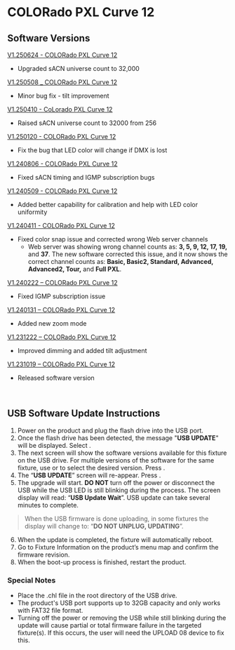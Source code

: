 # COLORado PXL Curve 12

## Software Versions

[V1.250624 - COLORado PXL Curve 12](https://github.com/Chauvet-Pro/COLORADOPXLCURVE12/blob/600600abeb62ce4a2fbe3a3407048ace49c7b271/V1.250624.zip)
- Upgraded sACN universe count to 32,000

[V1.250508 _ COLORado PXL Curve 12](https://github.com/Chauvet-Pro/COLORADOPXLCURVE12/blob/197946a255f3d122da8fa44226ae707d0b259a75/firmware/V1.250508.zip)
- Minor bug fix - tilt improvement

[V1.250410 - CoLorado PXL Curve 12](https://github.com/Chauvet-Pro/COLORADOPXLCURVE12/blob/7847228bd18a5303ed7845de051ef45fa05ae2e8/firmware/V1.250410.zip)
- Raised sACN universe count to 32000 from 256

[V1.250120 - COLORado PXL Curve 12](https://github.com/Chauvet-Pro/COLORADOPXLCURVE12/blob/4749415c93e3241db780c6a8907642b4ce24ea0e/firmware/V1.250120.zip)
- Fix the bug that LED color will change if DMX is lost

[V1.240806 - COLORado PXL Curve 12](https://github.com/Chauvet-Pro/COLORADOPXLCURVE12/blob/aafbf62867c2809edeca5b79363b229f05194627/firmware/V1.240806.zip)
- Fixed sACN timing and IGMP subscription bugs

[V1.240509 - COLORado PXL Curve 12](https://github.com/Chauvet-Pro/COLORADOPXLCURVE12/blob/deec72379ace36f4a92b55ca3a0df9a9cab87b6c/firmware/V1.240509.zip)
- Added better capability for calibration and help with LED color uniformity

[V1.240411 - COLORado PXL Curve 12](https://github.com/Chauvet-Pro/COLORADOPXLCURVE12/blob/0c1a982447efde5e25913eddb22d2e283ce5b79f/firmware/V1.240411.zip)
- Fixed color snap issue and corrected wrong Web server channels
     * Web server was showing wrong channel counts as: **3, 5, 9, 12, 17, 19,** and **37**.  The new  software corrected this issue, and it now shows the correct channel counts as: **Basic, Basic2, Standard, Advanced, Advanced2, Tour,** and **Full PXL**.

[V1.240222 – COLORado PXL Curve 12](https://github.com/Chauvet-Pro/COLORADOPXLCURVE12/blob/1a3d1764795c843def4e53d80e5e310c747bd709/firmware/V1.240222.zip)
-	Fixed IGMP subscription issue

[V1.240131 – COLORado PXL Curve 12](https://github.com/Chauvet-Pro/COLORADOPXLCURVE12/blob/1a3d1764795c843def4e53d80e5e310c747bd709/firmware/V1.240131.zip)
-	Added new zoom mode

[V1.231222 – COLORado PXL Curve 12](https://github.com/Chauvet-Pro/COLORADOPXLCURVE12/blob/1a3d1764795c843def4e53d80e5e310c747bd709/firmware/V1.231222.zip)
-	Improved dimming and added tilt adjustment

[V1.231019 – COLORado PXL Curve 12](https://github.com/Chauvet-Pro/COLORADOPXLCURVE12/blob/1a3d1764795c843def4e53d80e5e310c747bd709/firmware/V1.231019.zip)
-	Released software version

&nbsp;

## USB Software Update Instructions
1. Power on the product and plug the flash drive into the USB port.
2.	Once the flash drive has been detected, the message "**USB UPDATE**" will be displayed. Select **<YES>**.  
3.	The next screen will show the software versions available for this fixture on the USB drive.  For multiple versions of the software for the same fixture, use **<UP>** or **<DOWN>** to select the desired version.  Press **<ENTER>**.
4.	The “**USB UPDATE**” screen will re-appear.  Press **<YES>**.
5.	The upgrade will start. **DO NOT** turn off the power or disconnect the USB while the USB LED is still blinking during the process. The screen display will read: “**USB Update Wait**”. USB update can take several minutes to complete.
   >When the USB firmware is done uploading, in some fixtures the display will change to: “**DO NOT UNPLUG, UPDATING**”.
6.	When the update is completed, the fixture will automatically reboot.
7.	Go to Fixture Information on the product’s menu map and confirm the firmware revision.
8.	When the boot-up process is finished, restart the product.

### Special Notes
* Place the .chl file in the root directory of the USB drive.
* The product's USB port supports up to 32GB capacity and only works with FAT32 file format.
* Turning off the power or removing the USB while still blinking during the update will cause partial or total firmware failure in the targeted fixture(s). If this occurs, the user will need the UPLOAD 08 device to fix this.
